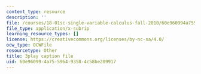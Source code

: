 ```yaml
---
content_type: resource
description: ''
file: /courses/18-01sc-single-variable-calculus-fall-2010/60e960994a75596493584c58be209917_60VGKnYBpbg.vtt
file_type: application/x-subrip
learning_resource_types: []
license: https://creativecommons.org/licenses/by-nc-sa/4.0/
ocw_type: OCWFile
resourcetype: Other
title: 3play caption file
uid: 60e96099-4a75-5964-9358-4c58be209917
---
```

